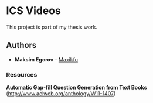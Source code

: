 # ICS Videos
This project is part of my thesis work. 

## Authors
* **Maksim Egorov** - [Maxikfu](https://github.com/Maxikfu)

### Resources

**Automatic Gap-fill Question Generation from Text Books**
(http://www.aclweb.org/anthology/W11-1407)


